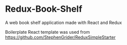 # Redux-Book-Shelf
A web book shelf application made with React and Redux

Boilerplate React template was used from https://github.com/StephenGrider/ReduxSimpleStarter
